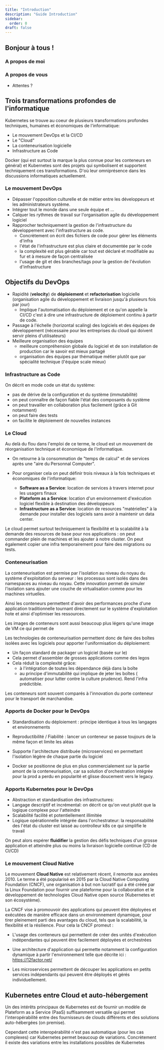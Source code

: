 ```yaml
---
title: "Introduction"
description: "Guide Introduction"
sidebar:
  order: 0
draft: false
---
```




## Bonjour à tous ! 

### A propos de moi

<!-- Élie Gavoty

- Developpeur backend et DevOps (Sewan Group / Yunohost)
- Formateur DevOps, Linux, Python
- Philosophie de la technique -->

<!-- Hadrien Pélissier

- Ingénieur DevOps (Ansible / Docker / Kubernetes / Gitlab CI) / sécurité / développeur Python et Elixir
- Formateur DevOps et sécurité informatique -->

### A propos de vous

- Attentes ?


## Trois transformations profondes de l'informatique

Kubernetes se trouve au coeur de plusieurs transformations profondes techniques, humaines et économiques de l'informatique:

- Le mouvement DevOps et la CI/CD
- Le "Cloud"
- La conteneurisation logicielle
- Infrastructure as Code

Docker (qui est surtout la marque la plus connue pour les conteneurs en général) et Kubernetes sont des projets qui symbolisent et supportent techniquement ces transformations. D'où leur omniprésence dans les discussions informatiques actuellement.

### Le mouvement DevOps

- Dépasser l'opposition culturelle et de métier entre les développeurs et les administrateurs système.
- Intégrer tout le monde dans une seule équipe et ...
- Calquer les rythmes de travail sur l'organisation agile du développement logiciel
- Rapprocher techniquement la gestion de l'infrastructure du développement avec l'infrastructure as code.
  - Concrètement on écrit des fichiers de code pour gérer les éléments d'infra
  - l'état de l'infrastructure est plus claire et documentée par le code
  - la complexité est plus gérable car tout est déclaré et modifiable au fur et à mesure de façon centralisée
  - l'usage de git et des branches/tags pour la gestion de l'évolution d'infrastructure

## Objectifs du DevOps

- Rapidité (**velocity**) de **déploiement** et **refactorisation** logicielle (organisation agile du développement et livraison jusqu'à plusieurs fois par jour)
  - Implique l'automatisation du déploiement et ce qu'on appelle la CI/CD c'est à dire une infrastructure de déploiement continu à partir de code.
- Passage à l'échelle (horizontal scaling) des logiciels et des équipes de développement (nécessaire pour les entreprises du cloud qui doivent servir pleins d'utilisateurs)
- Meilleure organisation des équipes
  - meilleure compréhension globale du logiciel et de son installation de production car le savoir est mieux partagé
  - organisation des équipes par thématique métier plutôt que par spécialité technique (l'équipe scale mieux)


### Infrastructure as Code

On décrit en mode code un état du système:

  - pas de dérive de la configuration et du système (immutabilité)
  - on peut connaître de façon fiable l'état des composants du système
  - on peut travailler en collaboration plus facilement (grâce à Git notamment)
  - on peut faire des tests
  - on facilite le déploiement de nouvelles instances

### Le Cloud

Au delà du flou dans l'emploi de ce terme, le cloud est un mouvement de réorganisation technique et économique de l'informatique.

- On retourne à la consommation de "temps de calcul" et de services après une "aire du Personnal Computer".

- Pour organiser cela on peut définir trois niveaux à la fois techniques et économiques de l'informatique:
  - **Software as a Service**: location de services à travers internet pour les usagers finaux
  - **Plateform as a Service**: location d'un environnement d'exécution logiciel flexible à destination des développeurs
  - **Infrastructure as a Service**: location de resources "matérielles" à la demande pour installer des logiciels sans avoir à maintenir un data center.

Le cloud permet surtout techniquement la flexibilité et la scalabilité à la demande des resources de base pour nos applications : on peut commander plein de machines et les ajouter à notre cluster. On peut également copier une infra temporairement pour faire des migrations ou tests.

### Conteneurisation

La conteneurisation est permise par l'isolation au niveau du noyau du système d'exploitation du serveur : les processus sont isolés dans des namespaces au niveau du noyau. Cette innovation permet de simuler l'isolation sans ajouter une couche de virtualisation comme pour les machines virtuelles.

Ainsi les conteneurs permettent d'avoir des performances proche d'une application traditionnelle tournant directement sur le système d'exploitation hote et ainsi d'optimiser les ressources.

Les images de conteneurs sont aussi beaucoup plus légers qu'une image de VM ce qui permet de 

Les technologies de conteneurisation permettent donc de faire des boîtes isolées avec les logiciels pour apporter l'uniformisation du déploiement:

- Un façon standard de packager un logiciel (basée sur le)
- Cela permet d'assembler de grosses applications comme des legos
- Cela réduit la complexité grâce:
  - à l'intégration de toutes les dépendance déjà dans la boîte
  - au principe d'immutabilité qui implique de jeter les boîtes ( automatiser pour lutter contre la culture prudence). Rend l'infra prédictible.

Les conteneurs sont souvent comparés à l'innovation du porte conteneur pour le transport de marchandise.

### Apports de Docker pour le DevOps

- Standardisation du déploiement : principe identique à tous les langages et environnements
- Reproductibilité / Fiabilité : lancer un conteneur se passe toujours de la même façon et limite les aléas
- Supporte l'architecture distribuée (microservices) en permettant l'isolation légère de chaque partie du logiciel

- Docker se positionne de plus en plus commercialement sur la partie amont de la conteneurisation, car sa solution d'orchestration intégrée pour la prod a perdu en popularité et glisse doucement vers le legacy.

### Apports Kubernetes pour le DevOps

- Abstraction et standardisation des infrastructures: 
- Langage descriptif et incrémental: on décrit ce qu'on veut plutôt que la logique complexe pour l'atteindre
- Scalabilité facilité et potentiellement illimitée
- Logique opérationnelle intégrée dans l'orchestrateur: la responsabilité des l'état du cluster est laissé au controlleur k8s ce qui simplifie le travail

On peut alors espérer **fluidifier** la gestion des défis techniques d'un grosse application et atteindre plus ou moins la livraison logicielle continue (CD de CI/CD)

### Le mouvement Cloud Native

Le mouvement **Cloud Native** est relativement récent, il remonte aux années 2010. Le terme a été popularisé en 2015 par la Cloud Native Computing Foundation (CNCF), une organisation à but non lucratif qui a été créée par la Linux Foundation pour fournir une plateforme pour la collaboration et le développement de technologies Cloud Native open source (Kubernetes et son écosystème).

La CNCF vise à promouvoir des applications qui peuvent être déployées et exécutées de manière efficace dans un environnement dynamique, pour tirer pleinement parti des avantages du cloud, tels que la scalabilité, la flexibilité et la résilience. Pour cela la CNCF promeut :

- L'usage des conteneurs qui permettent de créer des unités d'exécution indépendantes qui peuvent être facilement déployées et orchestrées

- Une architecture d'application qui permette notamment la configuration dynamique à partir l'environnement telle que décrite ici : https://12factor.net/

- Les microservices permettent de découper les applications en petits services indépendants qui peuvent être déployés et gérés individuellement.

## Kubernetes entre Cloud et auto-hébergement

Un des intérêts principaux de Kubernetes est de fournir un modèle de Plateform as a Service (PaaS) suffisamment versatile qui permet l'interopérabilité entre des fournisseurs de clouds différents et des solutions auto-hébergées (on premise).

Cependant cette interopérabilité n'est pas automatique (pour les cas complexes) car Kubernetes permet beaucoup de variations. Concrètement il existe des variations entre les installations possibles de Kubernetes